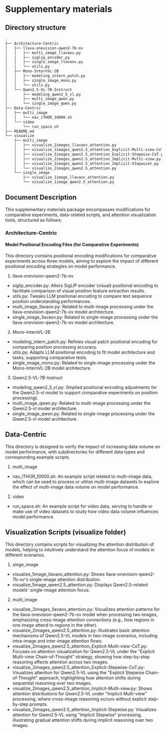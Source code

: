 # Supplementary materials
## Directory structure
```bash
.
├── Architecture-Centric
│   ├── llava-onevision-qwen2-7b-ov
│   │   ├── multi_image_llavaov.py
│   │   ├── siglip_encoder.py
│   │   ├── single_image_llavaov.py
│   │   └── utils.py
│   ├── Mono-InternVL-2B
│   │   ├── modeling_intern_patch.py
│   │   ├── single_image_mono.py
│   │   └── utils.py
│   └── Qwen2.5-VL-7B-Instruct
│       ├── modeling_qwen2_5_vl.py
│       ├── multi_image_qwen.py
│       └── single_image_qwen.py
├── Data-Centric
│   ├── multi_image
│   │   └── nav_iTHOR_10000.sh
│   └── video
│       └── run_space.sh
├── README.md
└── visualize
    ├── multi_image
    │   ├── visualize_2images_llavaov_attention.py
    │   ├── visualize_2images_qwen2.5_attention_Explicit-Multi-view-CoT.py
    │   ├── visualize_2images_qwen2.5_attention_Explicit-Stepwise-CoT.py
    │   ├── visualize_2images_qwen2.5_attention_Implicit-Multi-view.py
    │   ├── visualize_2images_qwen2.5_attention_Implicit-Stepwiset.py
    │   └── visualize_2images_qwen2.5_attention.py
    └── single_image
        ├── visualize_1image_llavaov_attention.py
        └── visualize_1image_qwen2.5_attention.py
```

## Document Description
This supplementary materials package encompasses modifications for comparative experiments, data-related scripts, and attention visualization tools, structured as follows:

### Architecture-Centric​

#### Model Positional Encoding Files (for Comparative Experiments)​
This directory contains positional encoding modifications for comparative experiments across three models, aiming to explore the impact of different positional encoding strategies on model performance.


1. llava-onevision-qwen2-7b-ov​
- siglip_encoder.py: Alters SigLIP encoder (visual) positional encoding to facilitate comparison of visual position feature extraction results.​
- utils.py: Tweaks LLM positional encoding to compare text sequence position understanding performances.​
- multi_image_llavaov.py: Related to multi-image processing under the llava-onevision-qwen2-7b-ov model architecture.
- single_image_llavaov.py: Related to single-image processing under the llava-onevision-qwen2-7b-ov model architecture.

2. Mono-InternVL-2B​
- modeling_intern_patch.py: Refines visual patch positional encoding for comparing position processing accuracy.​
- utils.py: Adapts LLM positional encoding to fit model architecture and tasks, supporting comparative tests.
- single_image_mono.py: Related to single-image processing under the Mono-InternVL-2B model architecture.

3. Qwen2.5-VL-7B-Instruct
- modeling_qwen2_5_vl.py: (Implied positional encoding adjustments for the Qwen2.5-vl model to support comparative experiments on position processing).
- multi_image_qwen.py: Related to multi-image processing under the Qwen2.5-vl model architecture.
- single_image_qwen.py: Related to single-image processing under the Qwen2.5-vl model architecture.

## Data-Centric​
This directory is designed to verify the impact of increasing data volume on model performance, with subdirectories for different data types and corresponding example scripts.​

1. multi_image
- nav_iTHOR_10000.sh: An example script related to multi-image data, which can be used to process or utilize multi-image datasets to explore the effect of multi-image data volume on model performance.

2. video
- run_space.sh: An example script for video data, serving to handle or make use of video datasets to study how video data volume influences model performance.

## Visualization Scripts (visualize folder)​
This directory contains scripts for visualizing the attention distribution of models, helping to intuitively understand the attention focus of models in different scenarios.

1. singe_image
- visualize_1image_llavaov_attention.py: Shows llava-onevision-qwen2-7b-ov's single-image attention distribution.​
- visualize_1image_qwen2.5_attention.py: Displays Qwen2.5-related models' single-image attention focus.​


2. multi_image
- visualize_2images_llavaov_attention.py: Visualizes attention patterns for the llava-onevision-qwen2-7b-ov model when processing two images, emphasizing cross-image attention connections (e.g., how regions in one image attend to regions in the other).
- visualize_2images_qwen2.5_attention.py: Illustrates basic attention mechanisms of Qwen2.5-VL models in two-image scenarios, including intra-image and inter-image attention flows.
- visualize_2images_qwen2.5_attention_Explicit-Multi-view-CoT.py: Focuses on attention visualization for Qwen2.5-VL under the "Explicit Multi-view Chain-of-Thought" strategy, showing how step-by-step reasoning affects attention across two images.
- visualize_2images_qwen2.5_attention_Explicit-Stepwise-CoT.py: Visualizes attention for Qwen2.5-VL using the "Explicit Stepwise Chain-of-Thought" approach, highlighting how attention shifts during sequential reasoning over two images.
- visualize_2images_qwen2.5_attention_Implicit-Multi-view.py: Shows attention distributions for Qwen2.5-VL under "Implicit Multi-view" processing, where cross-image reasoning occurs without explicit step-by-step prompts.
- visualize_2images_qwen2.5_attention_Implicit-Stepwise.py: Visualizes attention for Qwen2.5-VL using "Implicit Stepwise" processing, illustrating gradual attention shifts during implicit reasoning over two images.